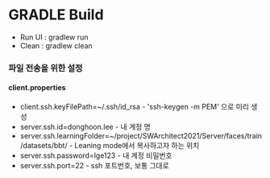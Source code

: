 GRADLE Build
============
* Run UI : gradlew run
* Clean : gradlew clean

### 파일 전송을 위한 설정
#### client.properties
* client.ssh.keyFilePath=~/.ssh/id_rsa - 'ssh-keygen -m PEM' 으로 미리 생성
* server.ssh.id=donghoon.lee - 내 계정 명
* server.ssh.learningFolder=~/project/SWArchitect2021/Server/faces/train/datasets/bbt/ - Leaning mode에서 복사하고자 하는 위치
* server.ssh.password=lge123 - 내 계정 비밀번호
* server.ssh.port=22 - ssh 포트번호, 보통 그대로

    


